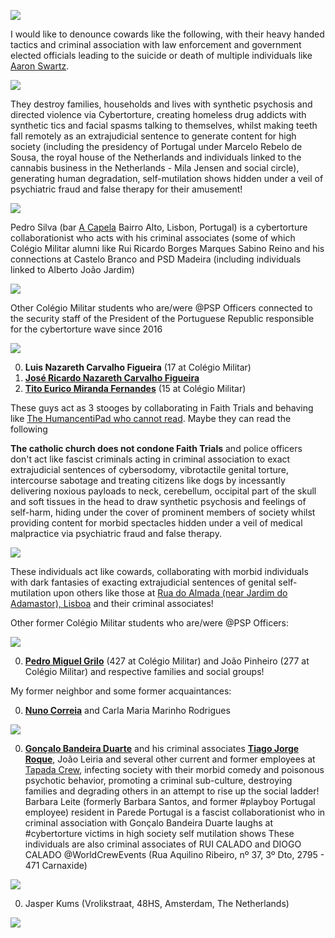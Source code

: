 ![](https://raw.githubusercontent.com/strikles/atac/main/assets/img/IMG_0922.PNG)

I would like to denounce cowards like the following, with their heavy handed tactics and criminal association with law enforcement and government elected officials leading to the suicide or death of multiple individuals like [Aaron Swartz](https://en.m.wikipedia.org/wiki/Aaron_Swartz).

![](https://raw.githubusercontent.com/strikles/atac/main/assets/img/IMG_2499.JPG)

They destroy families, households and lives with synthetic psychosis and directed violence via Cybertorture, creating homeless drug addicts with synthetic tics and facial spasms talking to themselves, whilst making teeth fall remotely as an extrajudicial sentence to generate content for high society (including the presidency of Portugal under Marcelo Rebelo de Sousa, the royal house of the Netherlands and individuals linked to the cannabis business in the Netherlands - Mila Jensen and social circle), generating human degradation, self-mutilation shows hidden under a veil of psychiatric fraud and false therapy for their amusement!

![](https://raw.githubusercontent.com/strikles/atac/main/assets/img/IMG_0513.PNG)

Pedro Silva (bar [A Capela](https://www.facebook.com/acapelabar/) Bairro Alto, Lisbon, Portugal) is a cybertorture collaborationist who acts with his criminal associates (some of which Colégio Militar alumni like Rui Ricardo Borges Marques Sabino Reino and his connections at Castelo Branco and PSD Madeira (including individuals linked to Alberto João Jardim)

![](https://raw.githubusercontent.com/strikles/atac/main/assets/img/cybertorture_collaborationists/PT/CM/19921A0F-B127-4A0B-B527-EA8B9F60E1E5.png)

Other Colégio Militar students who are/were @PSP Officers connected to the security staff of the President of the Portuguese Republic responsible for the cybertorture wave since 2016

![](https://raw.githubusercontent.com/strikles/atac/main/assets/img/cybertorture_collaborationists/PT/CM/luis%20figueira.png)

0. **Luis Nazareth Carvalho Figueira** (17 at Colégio Militar)
0. [**José Ricardo Nazareth Carvalho Figueira**](https://dre.pt/home/-/dre/73841274/details/maximized)
0. [**Tito Eurico Miranda Fernandes**](https://dre.pt/home/-/dre/115800591/details/maximized) (15 at Colégio Militar)

These guys act as 3 stooges by collaborating in Faith Trials and behaving like [The HumancentiPad who cannot read](https://www.southparkstudios.nu/episodes/j6a6zs/south-park-humancentipad-season-15-ep-1). Maybe they can read the following

**The catholic church does not condone Faith Trials** and police officers don't act like fascist criminals acting in criminal association to exact extrajudicial sentences of cybersodomy, vibrotactile genital torture, intercourse sabotage and treating citizens like dogs by incessantly delivering noxious payloads to neck, cerebellum, occipital part of the skull and soft tissues in the head to draw synthetic psychosis and feelings of self-harm, hiding under the cover of prominent members of society whilst providing content for morbid spectacles hidden under a veil of medical malpractice via psychiatric fraud and false therapy.

![](https://raw.githubusercontent.com/strikles/atac/main/assets/img/IMG_0490.JPG)

These individuals act like cowards, collaborating with morbid individuals with dark fantasies of exacting extrajudicial sentences of genital self-mutilation upon others like those at [Rua do Almada (near Jardim do Adamastor), Lisboa](https://goo.gl/maps/S5dwABC3DVC2Zsjv9) and their criminal associates!

Other former Colégio Militar students who are/were @PSP Officers:

![](https://raw.githubusercontent.com/strikles/atac/main/assets/img/cybertorture_collaborationists/PT/CM/Pedro%20Grilo.jpg)

0. [**Pedro Miguel Grilo**](https://pt.linkedin.com/in/pedro-grilo-8760013b) (427 at Colégio Militar) and João Pinheiro (277 at Colégio Militar) and respective families and social groups!

My former neighbor and some former acquaintances:

0. [**Nuno Correia**](https://pt.linkedin.com/in/nuno-correia-383a86154) and Carla Maria Marinho Rodrigues

![](https://raw.githubusercontent.com/strikles/atac/main/assets/img/cybertorture_collaborationists/PT/Tapada_do_mocho/goncalo%20duarte.png)

0. [**Gonçalo Bandeira Duarte**](https://pt.linkedin.com/in/gon%C3%A7alo-duarte-b71078107?trk=people-guest_people_search-card) and his criminal associates [**Tiago Jorge Roque**](https://www.facebook.com/tiago.j.roque), João Leiria and several other current and former employees at [Tapada Crew](https://www.tapadacrew.com/), infecting society with their morbid comedy and poisonous psychotic behavior, promoting a criminal sub-culture, destroying families and degrading others in an attempt to rise up the social ladder!
Barbara Leite (formerly Barbara Santos, and former #playboy Portugal employee) resident in Parede Portugal is a fascist collaborationist who in criminal association with Gonçalo Bandeira Duarte laughs at #cybertorture victims in high society self mutilation shows
These individuals are also criminal associates of RUI CALADO and DIOGO CALADO @WorldCrewEvents (Rua Aquilino Ribeiro, nº 37, 3º Dto, 2795 - 471 Carnaxide)

![](https://raw.githubusercontent.com/strikles/atac/main/assets/img/cybertorture_collaborationists/NL/Jasper%20Kums.jpg)

0. Jasper Kums (Vrolikstraat, 48HS, Amsterdam, The Netherlands)

![](https://raw.githubusercontent.com/strikles/atac/main/assets/img/IMG_0918.JPG)
